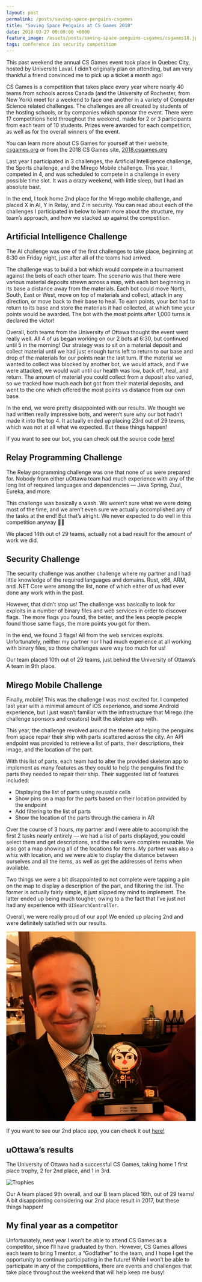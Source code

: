 ```yaml
---
layout: post
permalink: /posts/saving-space-penguins-csgames
title: "Saving Space Penguins at CS Games 2018"
date: 2018-03-27 00:00:00 +0000
feature_image: /assets/posts/saving-space-penguins-csgames/csgames18.jpg
tags: conference ios security competition
---
```


This past weekend the annual CS Games event took place in Quebec City, hosted by Université Laval. I didn’t originally plan on attending, but am very thankful a friend convinced me to pick up a ticket a month ago!

CS Games is a competition that takes place every year where nearly 40 teams from schools across Canada (and the University of Rochester, from New York) meet for a weekend to face one another in a variety of Computer Science related challenges. The challenges are all created by students of the hosting schools, or by companies which sponsor the event. There were 17 competitions held throughout the weekend, made for 2 or 3 participants from each team of 10 students. Prizes were awarded for each competition, as well as for the overall winners of the event.

You can learn more about CS Games for yourself at their website, [csgames.org](http://csgames.org/) or from the 2018 CS Games site, [2018.csgames.org](http://2018.csgames.org/)

Last year I participated in 3 challenges, the Artificial Intelligence challenge, the Sports challenge, and the Mirego Mobile challenge. This year, I competed in 4, and was scheduled to compete in a challenge in every possible time slot. It was a crazy weekend, with little sleep, but I had an absolute bast.

In the end, I took home 2nd place for the Mirego mobile challenge, and  placed X in AI, Y in Relay, and Z in security. You can read about each of the challenges I participated in below to learn more about the structure, my team’s approach, and how we stacked up against the competition.

## Artificial Intelligence Challenge

The AI challenge was one of the first challenges to take place, beginning at 6:30 on Friday night, just after all of the teams had arrived.

The challenge was to build a bot which would compete in a tournament against the bots of each other team. The scenario was that there were various material deposits strewn across a map, with each bot beginning in its base a distance away from the materials. Each bot could move North, South, East or West, move on top of materials and collect, attack in any direction, or move back to their base to heal. To earn points, your bot had to return to its base and store the materials it had collected, at which time your points would be awarded. The bot with the most points after 1,000 turns is declared the victor!

Overall, both teams from the University of Ottawa thought the event went really well. All 4 of us began working on our 2 bots at 6:30, but continued until 5 in the morning! Our strategy was to sit on a material deposit and collect material until we had just enough turns left to return to our base and drop of the materials for our points near the last turn. If the material we wanted to collect was blocked by another bot, we would attack, and if we were attacked, we would wait until our health was low, back off, heal, and return. The amount of material you could collect from a deposit also varied, so we tracked how much each bot got from their material deposits, and went to the one which offered the most points vs distance from our own base.

In the end, we were pretty disappointed with our results. We thought we had written really impressive bots, and weren’t sure why our bot hadn’t made it into the top 4. It actually ended up placing 23rd out of 29 teams, which was not at all what we expected. But these things happen!

If you want to see our bot, you can check out the source code [here!](https://github.com/josephroquedev/csgames18-ai)

## Relay Programming Challenge

The Relay programming challenge was one that none of us were prepared for. Nobody from either uOttawa team had much experience with any of the long list of required languages and dependencies — Java Spring, Zuul, Eureka, and more.

This challenge was basically a wash. We weren’t sure what we were doing most of the time, and we aren’t even sure we actually accomplished any of the tasks at the end! But that’s alright. We never expected to do well in this competition anyway 🤷‍♂️

We placed 14th out of 29 teams, actually not a bad result for the amount of work we did.

## Security Challenge

The security challenge was another challenge where my partner and I had little knowledge of the required languages and domains. Rust, x86, ARM, and .NET Core were among the list, none of which either of us had ever done any work with in the past.

However, that didn’t stop us! The challenge was basically to look for exploits in a number of binary files and web services in order to discover flags. The more flags you found, the better, and the less people people found those same flags, the more points you got for them.

In the end, we found 3 flags! All from the web services exploits. Unfortunately, neither my partner nor I had much experience at all working with binary files, so those challenges were way too much for us!

Our team placed 10th out of 29 teams, just behind the University of Ottawa’s A team in 9th place.

## Mirego Mobile Challenge

Finally, mobile! This was the challenge I was most excited for. I competed last year with a minimal amount of iOS experience, and some Android experience, but I just wasn’t familiar with the infrastructure that Mirego (the challenge sponsors and creators) built the skeleton app with.

This year, the challenge revolved around the theme of helping the penguins from space repair their ship with parts scattered across the city. An API endpoint was provided to retrieve a list of parts, their descriptions, their image, and the location of the part.

With this list of parts, each team had to alter the provided skeleton app to implement as many features as they could to help the penguins find the parts they needed to repair their ship. Their suggested list of features included:

* Displaying the list of parts using reusable cells
* Show pins on a map for the parts based on their location provided by the endpoint
* Add filtering to the list of parts
* Show the location of the parts through the camera in AR

Over the course of 3 hours, my partner and I were able to accomplish the first 2 tasks nearly entirely — we had a list of parts displayed, you could select them and get descriptions, and the cells were complete reusable. We also got a map showing all of the locations for items. My partner was also a whiz with location, and we were able to display the distance between ourselves and all the items, as well as get the addresses of items when available.

Two things we were a bit disappointed to not complete were tapping a pin on the map to display a description of the part, and filtering the list. The former is actually fairly simple, it just slipped my mind to implement. The latter ended up being much tougher, owing to a the fact that I’ve just not had any experience with `UISearchController`.

Overall, we were really proud of our app! We ended up placing 2nd and were definitely satisfied with our results.

![Trophy](/assets/posts/saving-space-penguins-csgames/trophy.jpg)

If you want to see our 2nd place app, you can check it out [here!](https://github.com/josephroquedev/csgames18-mobile)

## uOttawa’s results

The University of Ottawa had a successful CS Games, taking home 1 first place trophy, 2 for 2nd place, and 1 in 3rd.

![Trophies](/assets/posts/saving-space-penguins-csgames/trophies.jpg)

Our A team placed 9th overall, and our B team placed 16th, out of 29 teams! A bit disappointing considering our 2nd place result in 2017, but these things happen!

## My final year as a competitor

Unfortunately, next year I won’t be able to attend CS Games as a competitor, since I’ll have graduated by then. However, CS Games allows each team to bring 1 mentor, a “Godfather” to the team, and I hope I get the opportunity to continue participating in the future! While I won’t be able to participate in any of the competitions, there are events and challenges that take place throughout the weekend that will help keep me busy!
